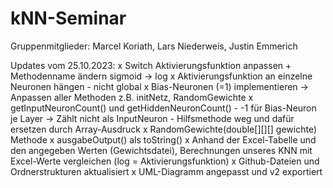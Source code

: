 # kNN-Seminar
Gruppenmitglieder: Marcel Koriath, Lars Niederweis, Justin Emmerich

Updates vom 25.10.2023:
x Switch Aktivierungsfunktion anpassen + Methodenname ändern sigmoid -> log
x Aktivierungsfunktion an einzelne Neuronen hängen - nicht global
x Bias-Neuronen (=1) implementieren -> Anpassen aller Methoden z.B. initNetz, RandomGewichte
x getInputNeuronCount() und getHiddenNeuronCount() - -1 für Bias-Neuron je Layer -> Zählt nicht als InputNeuron - Hilfsmethode weg und dafür ersetzen durch Array-Ausdruck
x RandomGewichte(double[][][] gewichte) Methode
x ausgabeOutput() als toString()
x Anhand der Excel-Tabelle und den angegeben Werten (Gewichtsdatei), Berechnungen unseres KNN mit Excel-Werte vergleichen (log = Aktivierungsfunktion)
x Github-Dateien und Ordnerstrukturen aktualisiert
x UML-Diagramm angepasst und v2 exportiert

